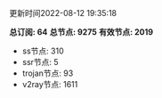 更新时间2022-08-12 19:35:18

**总订阅: 64**
**总节点: 9275**
**有效节点: 2019**
- ss节点: 310
- ssr节点: 5
- trojan节点: 93
- v2ray节点: 1611
